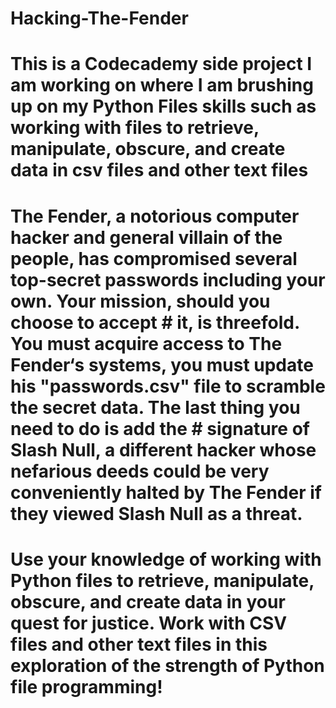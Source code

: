 # Hacking-The-Fender
# This is a Codecademy side project I am working on where I am brushing up on my Python Files skills such as working with files to retrieve, manipulate, obscure, and create data in csv files and other text files



# The Fender, a notorious computer hacker and general villain of the people, has compromised several top-secret passwords including your own. Your mission, should you choose to accept # it, is threefold. You must acquire access to The Fender‘s systems, you must update his "passwords.csv" file to scramble the secret data. The last thing you need to do is add the # signature of Slash Null, a different hacker whose nefarious deeds could be very conveniently halted by The Fender if they viewed Slash Null as a threat.

# Use your knowledge of working with Python files to retrieve, manipulate, obscure, and create data in your quest for justice. Work with CSV files and other text files in this exploration of the strength of Python file programming!
